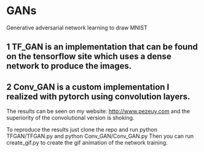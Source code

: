 # GANs
Generative adversarial network learning to draw MNIST

## 1 TF_GAN is an implementation that can be found on the tensorflow site which uses a dense network to produce the images. 

## 2 Conv_GAN is a custom implementation I realized with pytorch using convolution layers.

The results can be seen on my website: http://www.pezeuy.com and the superiority of the convolutional version is shoking.

To reproduce the results just clone the repo and run python TFGAN/TFGAN.py and python Conv_GAN/Conv_GAN.py 
Then you can run create_gif.py to create the gif animation of the network training.
